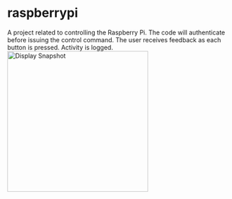 # raspberrypi
A project related to controlling the Raspberry Pi.
The code will authenticate before issuing the control command.
The user receives feedback as each button is pressed.
Activity is logged.
<img src="snapshot.png" alt="Display Snapshot" width="320">
